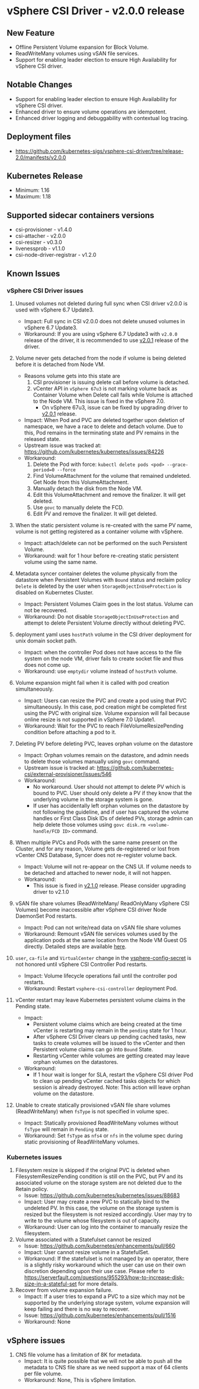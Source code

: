 <!-- markdownlint-disable MD034 -->
# vSphere CSI Driver - v2.0.0 release

## New Feature

- Offline Persistent Volume expansion for Block Volume.
- ReadWriteMany volumes using vSAN file services.
- Support for enabling leader election to ensure High Availability for vSphere CSI driver.

## Notable Changes

- Support for enabling leader election to ensure High Availability for vSphere CSI driver.
- Enhanced driver to ensure volume operations are idempotent.
- Enhanced driver logging and debuggability with contextual log tracing.

## Deployment files

- https://github.com/kubernetes-sigs/vsphere-csi-driver/tree/release-2.0/manifests/v2.0.0

## Kubernetes Release

- Minimum: 1.16
- Maximum: 1.18

## Supported sidecar containers versions

- csi-provisioner - v1.4.0
- csi-attacher - v2.0.0
- csi-resizer - v0.3.0
- livenessprob - v1.1.0
- csi-node-driver-registrar - v1.2.0

## Known Issues

### vSphere CSI Driver issues

1. Unused volumes not deleted during full sync when CSI driver v2.0.0 is used with vSphere 6.7 Update3.
   - Impact: Full sync in CSI v2.0.0 does not delete unused volumes in vSphere 6.7 Update3.
   - Workaround: If you are using vSphere 6.7 Update3 with `v2.0.0` release of the driver, it is recommended to use [v2.0.1](v2.0.1.md) release of the driver.
2. Volume never gets detached from the node if volume is being deleted before it is detached from Node VM.
   - Reasons volume gets into this state are
      1. CSI provisioner is issuing delete call before volume is detached.
      2. vCenter API in `vSphere 67u3` is not marking volume back as Container Volume when Delete call fails while Volume is attached to the Node VM. This issue is fixed in the vSphere 7.0.
         - On vSphere 67u3, issue can be fixed by upgrading driver to [v2.0.1](v2.0.1.md) release.
   - Impact: When Pod and PVC are deleted together upon deletion of namespace,  we have a race to delete and detach volume. Due to this, Pod remains in the terminating state and PV remains in the released state.
   - Upstream issue was tracked at: https://github.com/kubernetes/kubernetes/issues/84226
   - Workaround:
      1. Delete the Pod with force: `kubectl delete pods <pod> --grace-period=0 --force`
      2. Find VolumeAttachment for the volume that remained undeleted. Get Node from this VolumeAttachment.
      3. Manually detach the disk from the Node VM.
      4. Edit this VolumeAttachment and remove the finalizer. It will get deleted.
      5. Use `govc` to manually delete the FCD.
      6. Edit PV and remove the finalizer. It will get deleted.

3. When the static persistent volume is re-created with the same PV name, volume is not getting registered as a container volume with vSphere.
   - Impact: attach/delete can not be performed on the such Persistent Volume.
   - Workaround: wait for 1 hour before re-creating static persistent volume using the same name.
4. Metadata syncer container deletes the volume physically from the datastore when Persistent Volumes with `Bound` status and reclaim policy `Delete` is deleted by the user when `StorageObjectInUseProtection` is disabled on Kubernetes Cluster.
   - Impact: Persistent Volumes Claim goes in the lost status. Volume can not be recovered.
   - Workaround: Do not disable `StorageObjectInUseProtection` and attempt to delete Persistent Volume directly without deleting PVC.
5. deployment yaml uses `hostPath` volume in the CSI driver deployment for unix domain socket path.
   - Impact: when the controller Pod does not have access to the file system on the node VM, driver fails to create socket file and thus does not come up.
   - Workaround: use `emptydir` volume instead of `hostPath` volume.
6. Volume expansion might fail when it is called with pod creation simultaneously.
   - Impact: Users can resize the PVC and create a pod using that PVC simultaneously. In this case, pod creation might be completed first using the PVC with original size. Volume expansion will fail because online resize is not supported in vSphere 7.0 Update1.
   - Workaround: Wait for the PVC to reach FileVolumeResizePending condition before attaching a pod to it.
7. Deleting PV before deleting PVC, leaves orphan volume on the datastore
    - Impact: Orphan volumes remain on the datastore, and admin needs to delete those volumes manually using `govc` command.
    - Upstream issue is tracked at: https://github.com/kubernetes-csi/external-provisioner/issues/546
    - Workaround:
        - No workaround. User should not attempt to delete PV which is bound to PVC. User should only delete a PV if they know that the underlying volume in the storage system is gone.
        - If user has accidentally left orphan volumes on the datastore by not following the guideline, and if user has captured the volume handles or First Class Disk IDs of deleted PVs, storage admin can help delete those volumes using `govc disk.rm <volume-handle/FCD ID>` command.
8. When multiple PVCs and Pods with the same name present on the Cluster, and for any reason, Volume gets de-registered or lost from vCenter CNS Database, Syncer does not re-register volume back.
   - Impact: Volume will not re-appear on the CNS UI. If volume needs to be detached and attached to newer node, it will not happen.
   - Workaround:
       - This issue is fixed in [v2.1.0](./v2.1.0.md) release. Please consider upgrading driver to v2.1.0
9. vSAN file share volumes (ReadWriteMany/ ReadOnlyMany vSphere CSI Volumes) become inaccessible after vSphere CSI driver Node DaemonSet Pod restarts.
    - Impact: Pod can not write/read data on vSAN file share volumes
    - Workaround: Remount vSAN file services volumes used by the application pods at the same location from the Node VM Guest OS directly. Detailed steps are available [here](https://vsphere-csi-driver.sigs.k8s.io/driver-deployment/upgrade.html#if-you-have-rwm-volumes-backed-by-vsan-file-service-deployed-using-vsphere-csi-driver-please-refer-to-the-following-steps-before-upgrading-vsphere-csi-driver).
10. `user`, `ca-file` and `VirtualCenter` change in the [vsphere-config-secret](https://vsphere-csi-driver.sigs.k8s.io/driver-deployment/installation.html#create-a-configuration-file-with-vsphere-credentials-) is not honored until vSphere CSI Controller Pod restarts.
    - Impact: Volume lifecycle operations fail until the controller pod restarts.
    - Workaround: Restart `vsphere-csi-controller` deployment Pod.
11. vCenter restart may leave Kubernetes persistent volume claims in the Pending state.
    - Impact:
        - Persistent volume claims which are being created at the time vCenter is restarting may remain in the `pending` state for 1 hour.
        - After vSphere CSI Driver clears up pending cached tasks, new tasks to create volumes will be issued to the vCenter and then Persistent volume claims can go into `Bound` State.
        - Restarting vCenter while volumes are getting created may leave orphan volumes on the datastores.
    - Workaround:
        - If 1 hour wait is longer for SLA, restart the vSphere CSI driver Pod to clean up pending vCenter cached tasks objects for which session is already destroyed. Note: This action will leave orphan volume on the datastore.
12. Unable to create statically provisioned vSAN file share volumes (ReadWriteMany) when `fsType` is not specified in volume spec.
    - Impact: Statically provisioned ReadWriteMany volumes without `fsType` will remain in `Pending` state.
    - Workaround: Set `fsType` as `nfs4` or `nfs` in the volume spec during static provisioning of ReadWriteMany volumes.

### Kubernetes issues

1. Filesystem resize is skipped if the original PVC is deleted when FilesystemResizePending condition is still on the PVC, but PV and its associated volume on the storage system are not deleted due to the Retain policy.
   - Issue: https://github.com/kubernetes/kubernetes/issues/88683
   - Impact: User may create a new PVC to statically bind to the undeleted PV. In this case, the volume on the storage system is resized but the filesystem is not resized accordingly. User may try to write to the volume whose filesystem is out of capacity.
   - Workaround: User can log into the container to manually resize the filesystem.
2. Volume associated with a Statefulset cannot be resized
    - Issue: https://github.com/kubernetes/enhancements/pull/660
    - Impact: User cannot resize volume in a StatefulSet.
    - Workaround: If the statefulset is not managed by an operator, there is a slightly risky workaround which the user can use on their own discretion depending upon their use case. Please refer to https://serverfault.com/questions/955293/how-to-increase-disk-size-in-a-stateful-set for more details.
3. Recover from volume expansion failure.
   - Impact: If a user tries to expand a PVC to a size which may not be supported by the underlying storage system, volume expansion will keep failing and there is no way to recover.
   - Issue: https://github.com/kubernetes/enhancements/pull/1516
   - Workaround: None

## vSphere issues

1. CNS file volume has a limitation of 8K for metadata.
   - Impact: It is quite possible that we will not be able to push all the metadata to CNS file share as we need support a max of 64 clients per file volume.
   - Workaround: None, This is vSphere limitation.
